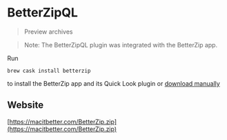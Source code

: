 # BetterZipQL

> Preview archives

> Note: The BetterZipQL plugin was integrated with the BetterZip app.

Run 

```shell
brew cask install betterzip
```

to install the BetterZip app and its Quick Look plugin
or [download manually](https://macitbetter.com/BetterZip.zip)

## Website
[https://macitbetter.com/BetterZip.zip](https://macitbetter.com/BetterZip.zip)
